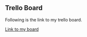 ## Trello Board

Following is the link to my trello board.


[Link to my board](https://trello.com/b/2uI4zQcI/fsw-personal-site-project)